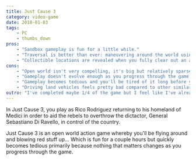 ```yaml
---
title: Just Cause 3
category: video-game
date: 2018-01-03
tags:
    - PC
    - thumbs_down
pros:
    - "Sandbox gameplay is fun for a little while."
    - "Traversal is better than ever: maneuvering around the world using the grappling hook, parachute, wingsuit and especially the jetpack (DLC) is tons of fun."
    - "Collectible locations are revealed when you fully clear out an area which removes some tedium from their collecting them."
cons:
    - "Open world isn't very compelling, it's big but relatively sparse, content-wise, every region to liberate is unique but not in ways that matter."
    - "Gameplay doesn't evolve enough as you progress through the game (most gadgets and mods are acquired early and don't change the core gameplay much)."
    - "Gameplay becomes tedious and you'll be tired of it long before you clear out all the areas in the game."
    - "Driving land vehicles feels pretty bad compared to other similar games."
outro: "I've completed maybe 1/4 of the game but I feel like I've already seen everything the game has to offer. If you're interested in this game and/or have enjoyed previous games in the series, maybe pick this one up on sale and see for yourself although don't expect a life-changing experience."
---
```

In Just Cause 3, you play as Rico Rodriguez returning to his homeland of Medici in order to aid the rebels to overthrow the dictactor, General Sebastiano Di Ravello, in control of the country.

Just Cause 3 is an open world action game whereby you'll be flying around and blowing red stuff up... Which is fun for a couple hours but quickly becomes tedious primarily because nothing that matters changes as you progress through the game.
